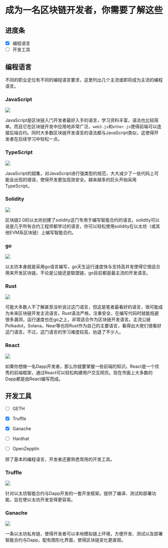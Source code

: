 # 成为一名区块链开发者，你需要了解这些

## 进度条

- [x] 编程语言
- [ ] 开发工具

## 编程语言

不同的职业定位有不同的编程语言要求，这里列出几个主流或即将成为主流的编程语言。

### JavaScript

![](IMG/javascript.png)

JavaScript是区块链入门开发者最好入手的语言，学习资料丰富，语法也比较简单。而且它在区块链开发中应用地非常广泛，`web3.js`和`ether.js`使得前端可以连接后端合约。同时大多数区块链开发语言的语法都与JavaScript类似，这使得开发者在后续学习中轻松一点。

### TypeScript

![](IMG/typescript.png)

JavaScript的超集，对JavaScript进行强类型的规范，大大减少了一些代码上可能会出现的错误，使得开发更加高效安全。越来越多的巨头开始采用TypeScript。

### Solidity

![](IMG/solidity.png)

区块链2.0的以太坊创建了solidity这门专用于编写智能合约的语言。solidity可以说是几乎所有合约工程师都学过的语言，你可以轻松使用solidity在以太坊（或其他EVM系区块链）上编写智能合约。

### go

![](IMG/golang.png)

以太坊本身就是采用go语言编写，go天生运行速度快与支持高并发使得它很适合用来开发区块链。不论是公链还是联盟链，go目前都是最主流的开发语言。

### Rust

![](IMG/rust.jpg)

可能大多数人不了解甚至没听说过这门语言，但这是笔者最看好的语言，很可能成为未来区块链开发主流语言。Rust语法严格，注重安全，在编写代码时就能规避很多漏洞，运行速度也在go之上，非常适合作为区块链开发语言。主流公链Polkadot，Solana，Near等也将Rust作为自己的主要语言，看得出大佬们很看好这门语言。不过，这门语言的学习难度较高，劝退了不少人。

### React

![](IMG/react.png)

如果你想做一名Dapp开发者，那么你就要掌握一些前端的知识。React是一个优秀的前端框架，通过React可以轻松构建用户交互网页。现在市面上大多数的Dapp都是由React编写而成。

## 开发工具

- [ ] GETH
- [x] Truffle
- [x] Ganache

- [ ] Hardhat
- [ ] OpenZepplin

除了基本的编程语言，开发者还要熟悉常用的开发工具。

### Truffle

![](IMG/truffle.png)

针对以太坊智能合约与Dapp开发的一套开发框架。提供了编译、测试和部署功能，旨在使以太坊开发变得更容易。

### Ganache

![](IMG/ganache.jpg)

一条以太坊私有链，使得开发者可以本地模拟链上环境，方便开发、测试以及部署智能合约与Dapp，配有图形化界面，使得区块链变化更直观。